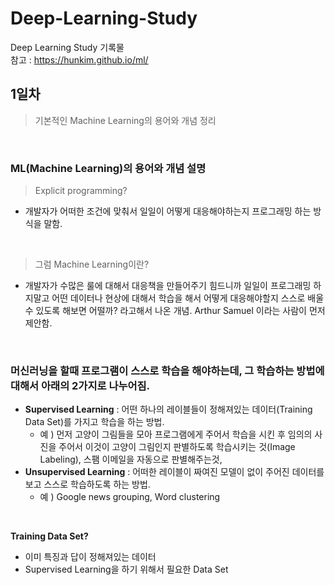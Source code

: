 # Deep-Learning-Study
Deep Learning Study 기록물 <br>
참고 : https://hunkim.github.io/ml/


## 1일차 
> 기본적인 Machine Learning의 용어와 개념 정리

<br>

### ML(Machine Learning)의 용어와 개념 설명

> Explicit programming?
* 개발자가 어떠한 조건에 맞춰서 일일이 어떻게 대응해야하는지 프로그래밍 하는 방식을 말함.

<br>

> 그럼 Machine Learning이란?
* 개발자가 수많은 룰에 대해서 대응책을 만들어주기 힘드니까 일일이 프로그래밍 하지말고 어떤 데이터나 현상에 대해서 학습을 해서 어떻게 대응해야할지 스스로 배울 수 있도록 해보면 어떨까? 라고해서 나온 개념. Arthur Samuel 이라는 사람이 먼저 제안함.

<br>

### 머신러닝을 할때 프로그램이 스스로 학습을 해야하는데, 그 학습하는 방법에 대해서 아래의 2가지로 나누어짐.
- <strong>Supervised Learning</strong> : 어떤 하나의 레이블들이 정해져있는 데이터(Training Data Set)를 가지고 학습을 하는 방법. 
  * 예 ) 먼저 고양이 그림들을 모아 프로그램에게 주어서 학습을 시킨 후 임의의 사진을 주어서 이것이 고양이 그림인지 판별하도록 학습시키는 것(Image Labeling), 스팸 이메일을 자동으로 판별해주는것, 
- <strong>Unsupervised Learning</strong> : 어떠한 레이블이 짜여진 모델이 없이 주어진 데이터를 보고 스스로 학습하도록 하는 방법. 
    * 예 ) Google news grouping, Word clustering

<br>

<strong>Training Data Set?</strong>
- 이미 특징과 답이 정해져있는 데이터
- Supervised Learning을 하기 위해서 필요한 Data Set

